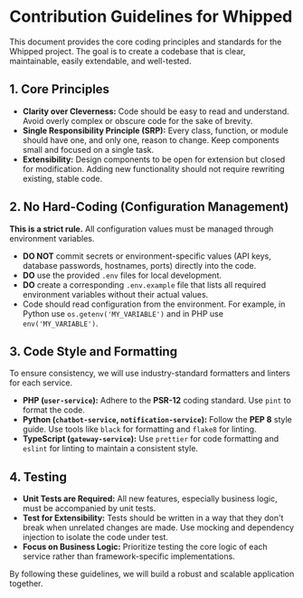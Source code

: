 # Contribution Guidelines for Whipped

This document provides the core coding principles and standards for the Whipped project. The goal is to create a codebase that is clear, maintainable, easily extendable, and well-tested.

## 1. Core Principles

-   **Clarity over Cleverness:** Code should be easy to read and understand. Avoid overly complex or obscure code for the sake of brevity.
-   **Single Responsibility Principle (SRP):** Every class, function, or module should have one, and only one, reason to change. Keep components small and focused on a single task.
-   **Extensibility:** Design components to be open for extension but closed for modification. Adding new functionality should not require rewriting existing, stable code.

## 2. No Hard-Coding (Configuration Management)

**This is a strict rule.** All configuration values must be managed through environment variables.

-   **DO NOT** commit secrets or environment-specific values (API keys, database passwords, hostnames, ports) directly into the code.
-   **DO** use the provided `.env` files for local development.
-   **DO** create a corresponding `.env.example` file that lists all required environment variables without their actual values.
-   Code should read configuration from the environment. For example, in Python use `os.getenv('MY_VARIABLE')` and in PHP use `env('MY_VARIABLE')`.

## 3. Code Style and Formatting

To ensure consistency, we will use industry-standard formatters and linters for each service.

-   **PHP (`user-service`):** Adhere to the **PSR-12** coding standard. Use `pint` to format the code.
-   **Python (`chatbot-service`, `notification-service`):** Follow the **PEP 8** style guide. Use tools like `black` for formatting and `flake8` for linting.
-   **TypeScript (`gateway-service`):** Use `prettier` for code formatting and `eslint` for linting to maintain a consistent style.

## 4. Testing

-   **Unit Tests are Required:** All new features, especially business logic, must be accompanied by unit tests.
-   **Test for Extensibility:** Tests should be written in a way that they don't break when unrelated changes are made. Use mocking and dependency injection to isolate the code under test.
-   **Focus on Business Logic:** Prioritize testing the core logic of each service rather than framework-specific implementations.

By following these guidelines, we will build a robust and scalable application together.

